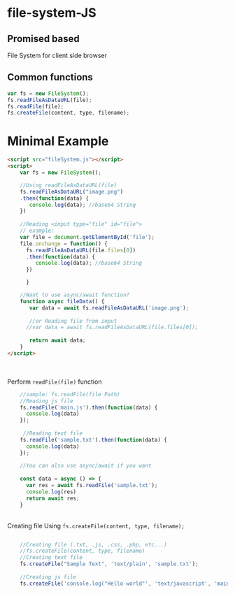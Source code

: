 # file-system-JS 
## Promised based
File System for client side browser 

## Common functions
```javascript
var fs = new FileSystem();
fs.readFileAsDataURL(file);
fs.readFile(file);
fs.createFile(content, type, filename);
```
# Minimal Example 
```html
<script src="fileSystem.js"></script>
<script>
    var fs = new FileSystem();

    //Using readFileAsDataURL(file)
    fs.readFileAsDataURL("image.png")
    .then(function(data) {
       console.log(data); //base64 String
    })
    
    //Reading <input type="file" id="file">
    // example:
    var file = document.getElementById('file');
    file.onchange = function() {
      fs.readFileAsDataURL(file.files[0])
      .then(function(data) {
         console.log(data); //base64 String
      })

      }

    //Want to use async/await function?
    function async fileData() {
       var data = await fs.readFileAsDataURL('image.png');
       
       //or Reading file from input
      //var data = await fs.readFileAsDataURL(file.files[0]);
      
       return await data;
    }
</script>
```
<br><br>
Perform <code>readFile(file)</code> function
```javascript
    //sample: fs.readFile(file Path)
    //Reading js file
    fs.readFile('main.js').then(function(data) {
      console.log(data)
    });
    
     //Reading text file
    fs.readFile('sample.txt').then(function(data) {
      console.log(data)
    });
    
    //You can also use async/await if you want
    
    const data = async () => {
      var res = await fs.readFile('sample.txt');
      console.log(res)
      return await res;
    }

```


<br>
Creating file Using <code>fs.createFile(content, type, filename); </code>

```javascript

    //Creating file (.txt, .js, .css, .php, etc...)
    //fs.createFile(content, type, filename)
    //Creating text file
    fs.createFile("Sample Text", 'text/plain', 'sample.txt');
    
    //Creating js file
    fs.createFile('console.log("Hello world"', 'text/javascript', 'main.js');
```
